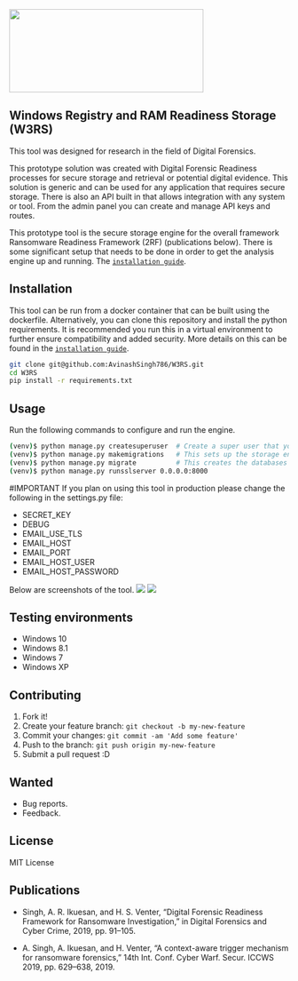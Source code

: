 <img src="https://github.com/AvinashSingh786/W2RC/blob/master/static/assets/img/w3rs.png?raw=true" height="150" width="350"/>
  
 
## Windows Registry and RAM  Readiness Storage (W3RS)
This tool was designed for research in the field of Digital Forensics.

This prototype solution was created with Digital Forensic Readiness processes for secure storage and retrieval or potential digital evidence. This solution is generic and can be used for any application  that requires secure storage. There is also an API built in that allows integration with any system or tool. From the admin panel you can create and manage API keys and routes.
  
This prototype tool is the secure storage engine for the overall framework Ransomware Readiness Framework (2RF) (publications below). There is some significant setup that needs to be done in order to get the analysis engine up and running. The [`installation guide`](https://github.com/AvinashSingh786/W3RS/raw/master/Installation_Guide.pdf).  

## Installation
This tool can be run from a docker container that can be built using the dockerfile. Alternatively, you can clone this repository and install the python requirements. It is recommended you run this in a virtual environment to further ensure compatibility and added security. More details on this can be found in the [`installation guide`](https://github.com/AvinashSingh786/W3RS/raw/master/Installation_Guide.pdf).  
```bash
git clone git@github.com:AvinashSingh786/W3RS.git
cd W3RS
pip install -r requirements.txt
```


## Usage
Run the following commands to configure and run the engine.

```bash
(venv)$ python manage.py createsuperuser  # Create a super user that you will use as the admin
(venv)$ python manage.py makemigrations   # This sets up the storage engine and databases
(venv)$ python manage.py migrate          # This creates the databases and interfaces
(venv)$ python manage.py runsslserver 0.0.0.0:8000  
``` 

#IMPORTANT
If you plan on using this tool in production please change the following in the settings.py file:
- SECRET_KEY
- DEBUG
- EMAIL_USE_TLS 
- EMAIL_HOST 
- EMAIL_PORT
- EMAIL_HOST_USER
- EMAIL_HOST_PASSWORD
 
Below are screenshots of the tool.
<img src="https://github.com/AvinashSingh786/W2RC/blob/master/static/assets/img/home.png?raw=true" />
<img src="https://github.com/AvinashSingh786/W2RC/blob/master/static/assets/img/details.png?raw=true" />
 
## Testing environments
  - Windows 10
  - Windows 8.1
  - Windows 7
  - Windows XP

## Contributing
 
1. Fork it!
2. Create your feature branch: `git checkout -b my-new-feature`
3. Commit your changes: `git commit -am 'Add some feature'`
4. Push to the branch: `git push origin my-new-feature`
5. Submit a pull request :D

## Wanted
 
  - Bug reports.
  - Feedback.


## License
 
MIT License

## Publications
*	Singh, A. R. Ikuesan, and H. S. Venter, “Digital Forensic Readiness Framework for Ransomware Investigation,” in Digital Forensics and Cyber Crime, 2019, pp. 91–105.

*	A. Singh, A. Ikuesan, and H. Venter, “A context-aware trigger mechanism for ransomware forensics,” 14th Int. Conf. Cyber Warf. Secur. ICCWS 2019, pp. 629–638, 2019.
